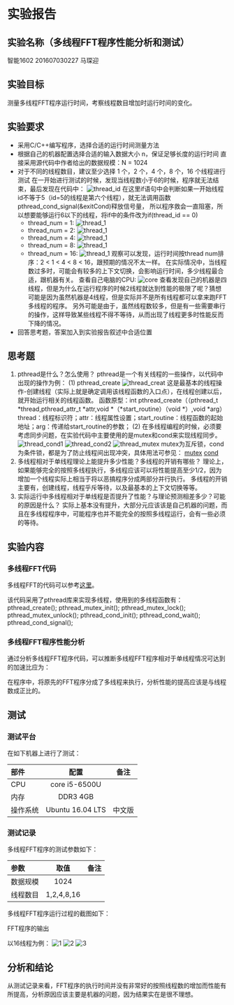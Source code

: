# 实验报告

## 实验名称（多线程FFT程序性能分析和测试）

智能1602 201607030227 马琛迎

## 实验目标

测量多线程FFT程序运行时间，考察线程数目增加时运行时间的变化。

## 实验要求

* 采用C/C++编写程序，选择合适的运行时间测量方法
* 根据自己的机器配置选择合适的输入数据大小 n，保证足够长度的运行时间
  直接采用源代码中作者给出的数据规模：N = 1024
* 对于不同的线程数目，建议至少选择 1 个，2 个，4 个，8 个，16 个线程进行测试
  在一开始进行测试的时候，发现当线程数小于6的时候，程序就无法结束，最后发现在代码中：
  ![thread_id](https://github.com/luojike/comparch/blob/master/2018/labs/lab2/201607030227/thread_id.png)
  在这里if语句中会判断如果一开始线程id不等于5（id=5的线程是第六个线程），就无法调用函数pthread_cond_signal(&exitCond)释放信号量，
  所以程序救会一直阻塞，所以想要能够运行6以下的线程，将if中的条件改为if(thread_id == 0)
  * thread_num = 1:
    ![thread_1](https://github.com/luojike/comparch/blob/master/2018/labs/lab2/201607030227/thread_1.png)
  * thread_num = 2:
    ![thread_1](https://github.com/luojike/comparch/blob/master/2018/labs/lab2/201607030227/thread_2.png)
  * thread_num = 4:
    ![thread_1](https://github.com/luojike/comparch/blob/master/2018/labs/lab2/201607030227/thread_4.png)
  * thread_num = 8:
    ![thread_1](https://github.com/luojike/comparch/blob/master/2018/labs/lab2/201607030227/thread_8.png)
  * thread_num = 16:
    ![thread_1](https://github.com/luojike/comparch/blob/master/2018/labs/lab2/201607030227/thread_16.png) 
  观察可以发现，运行时间按thread num排序：2 < 1 < 4 < 8 < 16，跟预期的情况不太一样。
  在实际情况中，当线程数过多时，可能会有较多的上下文切换，会影响运行时间，多少线程最合适，跟机器有关。
  查看自己电脑的CPU:
  ![core](https://github.com/luojike/comparch/blob/master/2018/labs/lab2/201607030227/core.png)
  查看发现自己的机器是四线程，但是为什么在运行程序的时候2线程就达到性能的极限了呢？猜想可能是因为虽然机器是4线程，但是实际并不是所有线程都可以拿来跑FFT多线程的程序。
  另外可能是由于，虽然线程数较多，但是有一些需要串行的操作，这样导致某些线程不得不等待，从而出现了线程更多时性能反而下降的情况。
* 回答思考题，答案加入到实验报告叙述中合适位置

## 思考题

1. pthread是什么？怎么使用？
   pthread是一个有关线程的一些操作，以代码中出现的操作为例：
   (1) pthread_create
       ![thread_creat](https://github.com/luojike/comparch/blob/master/2018/labs/lab2/201607030227/pthread_creat.png)
       这是最基本的线程操作-创建线程（实际上就是确定调用该线程函数的入口点），在线程创建以后，就开始运行相关的线程函数。
       函数原型：int  pthread_create（（pthread_t  *thread,pthread_attr_t  *attr,void  *（*start_routine）（void  *）,void  *arg）
       thread：线程标识符；attr：线程属性设置；start_routine：线程函数的起始地址；arg：传递给start_routine的参数；
   (2) 在多线程编程的时候，必须要考虑同步问题，在实验代码中主要使用的是mutex和cond来实现线程同步。
       ![thread_cond1](https://github.com/luojike/comparch/blob/master/2018/labs/lab2/201607030227/pthread_cond_wait.png)
       ![thread_cond2](https://github.com/luojike/comparch/blob/master/2018/labs/lab2/201607030227/pthread_cont_signal.png)
       ![thread_mutex](https://github.com/luojike/comparch/blob/master/2018/labs/lab2/201607030227/pthread_mutex_lock.png)
       mutex为互斥锁，cond为条件锁，都是为了防止线程间出现冲突，具体用法可参见：
       [mutex](https://blog.csdn.net/zmxiangde_88/article/details/7998458)
       [cond](https://blog.csdn.net/ffilman/article/details/4871920)
2. 多线程相对于单线程理论上能提升多少性能？多线程的开销有哪些？
   理论上，如果能够完全的按照多线程执行，多线程应该可以将性能提高至少1/2，因为增加一个线程实际上相当于将以恶搞程序分成两部分并行执行。
   多线程的开销主要有，创建线程，线程乎斥等待，以及最基本的上下文切换等等。
3. 实际运行中多线程相对于单线程是否提升了性能？与理论预测相差多少？可能的原因是什么？
   实际上基本没有提升，大部分元应该该是自己机器的问题，而且在多线程程序中，可能程序也并不能完全的按照多线程运行，会有一些必须的等待。
## 实验内容

### 多线程FFT代码

多线程FFT的代码可以参考[这里](https://github.com/urgv/pthreads-fft2d)。

该代码采用了pthread库来实现多线程，使用到的多线程函数有：
pthread_create();
pthread_mutex_init();
pthread_mutex_lock();
pthread_mutex_unlock();
pthread_cond_init();
pthread_cond_wait();
pthread_cond_signal();

### 多线程FFT程序性能分析

通过分析多线程FFT程序代码，可以推断多线程FFT程序相对于单线程情况可达到的加速比应为：

在程序中，将原先的FFT程序分成了多线程来执行，分析性能的提高应该是与线程数成正比的。

## 测试

### 测试平台

在如下机器上进行了测试：

| 部件     | 配置             | 备注   |
| :--------|:----------------:| :-----:|
| CPU      | core i5-6500U    |        |
| 内存     | DDR3 4GB         |        |
| 操作系统 | Ubuntu 16.04 LTS | 中文版 |


### 测试记录

多线程FFT程序的测试参数如下：

| 参数     | 取值             | 备注   |
| :--------|:----------------:| :-----:|
| 数据规模 | 1024             |        |
| 线程数目 | 1,2,4,8,16       |        |


多线程FFT程序运行过程的截图如下：

FFT程序的输出

以16线程为例：
![1](https://github.com/luojike/comparch/blob/master/2018/labs/lab2/201607030227/1.png)
![2](https://github.com/luojike/comparch/blob/master/2018/labs/lab2/201607030227/2.png)
![3](https://github.com/luojike/comparch/blob/master/2018/labs/lab2/201607030227/3.png)

## 分析和结论

从测试记录来看，FFT程序的执行时间并没有非常好的按照线程数的增加而性能有所提高，分析原因应该主要是机器的问题，因为结果实在是很不理想。

